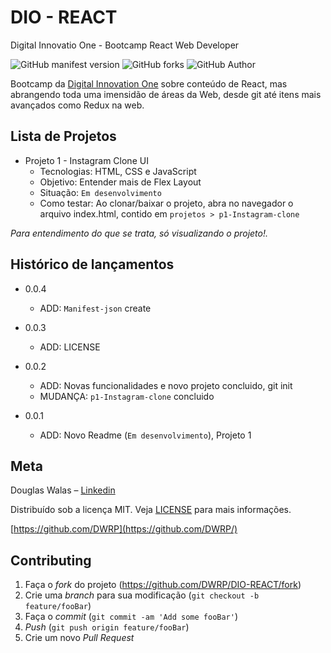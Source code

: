 # DIO - REACT

Digital Innovatio One - Bootcamp React Web Developer

![GitHub manifest version](https://img.shields.io/github/manifest-json/v/DWRP/DIO-REACT?color=%2300FF&style=flat-square)
![GitHub forks](https://img.shields.io/github/forks/DWRP/DIO-REACT?style=flat-square)
![GitHub Author](https://img.shields.io/badge/Autor-Douglas%20Walas-green?color=green&label=Autor&style=flat-square)

Bootcamp da [Digital Innovation One](https://digitalinnovation.one/) sobre conteúdo de React, mas abrangendo toda uma imensidão de áreas da Web, desde git até itens mais avançados como Redux na web.

## Lista de Projetos

* Projeto 1 - Instagram Clone UI
  * Tecnologias: HTML, CSS e JavaScript
  * Objetivo: Entender mais de Flex Layout
  * Situação: `Em desenvolvimento`
  * Como testar: Ao clonar/baixar o projeto, abra no navegador o arquivo index.html, contido em `projetos > p1-Instagram-clone`

_Para entendimento do que se trata, só visualizando o projeto!._

## Histórico de lançamentos

* 0.0.4
  * ADD: `Manifest-json` create

* 0.0.3
  * ADD: LICENSE

* 0.0.2
  * ADD: Novas funcionalidades e novo projeto concluido, git init
  * MUDANÇA: `p1-Instagram-clone` concluido

* 0.0.1
  * ADD: Novo Readme (`Em desenvolvimento`), Projeto 1

## Meta

Douglas Walas – [Linkedin](https://www.linkedin.com/in/douglaswalas/)

Distribuído sob a licença MIT. Veja [LICENSE](LICENSE) para mais informações.

[https://github.com/DWRP](https://github.com/DWRP/)

## Contributing

1. Faça o _fork_ do projeto (<https://github.com/DWRP/DIO-REACT/fork>)
2. Crie uma _branch_ para sua modificação (`git checkout -b feature/fooBar`)
3. Faça o _commit_ (`git commit -am 'Add some fooBar'`)
4. _Push_ (`git push origin feature/fooBar`)
5. Crie um novo _Pull Request_
